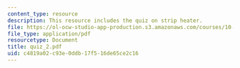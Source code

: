 ```yaml
---
content_type: resource
description: This resource includes the quiz on strip heater.
file: https://ol-ocw-studio-app-production.s3.amazonaws.com/courses/10-302-transport-processes-fall-2004/c4819a02c93e0ddb17f516de65ce2c16_quiz_2.pdf
file_type: application/pdf
resourcetype: Document
title: quiz_2.pdf
uid: c4819a02-c93e-0ddb-17f5-16de65ce2c16
---
```


